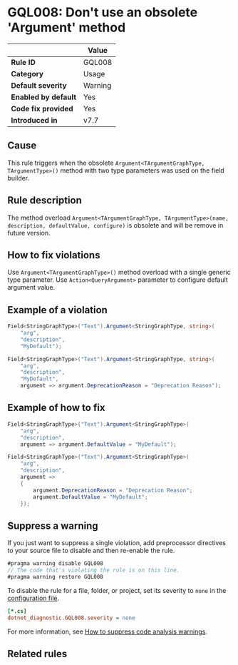 # GQL008: Don't use an obsolete 'Argument' method

|                        | Value   |
| ---------------------- | ------- |
| **Rule ID**            | GQL008  |
| **Category**           | Usage   |
| **Default severity**   | Warning |
| **Enabled by default** | Yes     |
| **Code fix provided**  | Yes     |
| **Introduced in**      | v7.7    |

## Cause

This rule triggers when the obsolete
`Argument<TArgumentGraphType, TArgumentType>()` method with two type parameters
was used on the field builder.

## Rule description

The method overload
`Argument<TArgumentGraphType, TArgumentType>(name, description, defaultValue, configure)`
is obsolete and will be remove in future version.

## How to fix violations

Use `Argument<TArgumentGraphType>()` method overload with a single generic type
parameter. Use `Action<QueryArgument>` parameter to configure default argument
value.

## Example of a violation

```c#
Field<StringGraphType>("Text").Argument<StringGraphType, string>(
    "arg",
    "description",
    "MyDefault");

Field<StringGraphType>("Text").Argument<StringGraphType, string>(
    "arg",
    "description",
    "MyDefault",
    argument => argument.DeprecationReason = "Deprecation Reason");
```

## Example of how to fix

```c#
Field<StringGraphType>("Text").Argument<StringGraphType>(
    "arg",
    "description",
    argument => argument.DefaultValue = "MyDefault");

Field<StringGraphType>("Text").Argument<StringGraphType>(
    "arg",
    "description",
    argument =>
    {
        argument.DeprecationReason = "Deprecation Reason";
        argument.DefaultValue = "MyDefault";
    });
```

## Suppress a warning

If you just want to suppress a single violation, add preprocessor directives to
your source file to disable and then re-enable the rule.

```csharp
#pragma warning disable GQL008
// The code that's violating the rule is on this line.
#pragma warning restore GQL008
```

To disable the rule for a file, folder, or project, set its severity to `none`
in the
[configuration file](https://learn.microsoft.com/en-us/dotnet/fundamentals/code-analysis/configuration-files).

```ini
[*.cs]
dotnet_diagnostic.GQL008.severity = none
```

For more information, see
[How to suppress code analysis warnings](https://learn.microsoft.com/en-us/dotnet/fundamentals/code-analysis/suppress-warnings).

## Related rules
